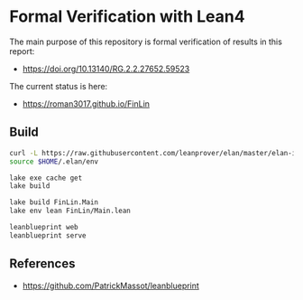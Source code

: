 # Formal Verification with Lean4

The main purpose of this repository is formal verification of results in this report:

 - https://doi.org/10.13140/RG.2.2.27652.59523

The current status is here:

 - https://roman3017.github.io/FinLin

## Build

```sh
curl -L https://raw.githubusercontent.com/leanprover/elan/master/elan-init.sh -sSf | sh -s -- -y
source $HOME/.elan/env

lake exe cache get
lake build

lake build FinLin.Main
lake env lean FinLin/Main.lean

leanblueprint web
leanblueprint serve
```

## References

 - https://github.com/PatrickMassot/leanblueprint
